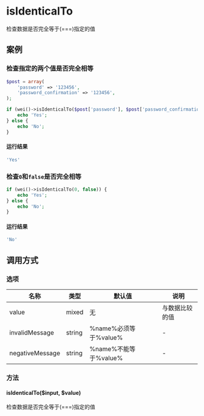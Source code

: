 isIdenticalTo
=============

检查数据是否完全等于(===)指定的值

案例
----

### 检查指定的两个值是否完全相等

```php
$post = array(
    'password' => '123456',
    'password_confirmation' => '123456',
);

if (wei()->isIdenticalTo($post['password'], $post['password_confirmation'])) {
    echo 'Yes';
} else {
    echo 'No';
}
```

#### 运行结果

```php
'Yes'
```

### 检查`0`和`false`是否完全相等

```php
if (wei()->isIdenticalTo(0, false)) {
    echo 'Yes';
} else {
    echo 'No';
}
```

#### 运行结果

```php
'No'
```

调用方式
--------

### 选项

名称              | 类型    | 默认值                   | 说明
------------------|---------|--------------------------|------
value             | mixed   | 无                       | 与数据比较的值
invalidMessage    | string  | %name%必须等于%value%    | -
negativeMessage   | string  | %name%不能等于%value%    | -

### 方法

#### isIdenticalTo($input, $value)

检查数据是否完全等于(===)指定的值
